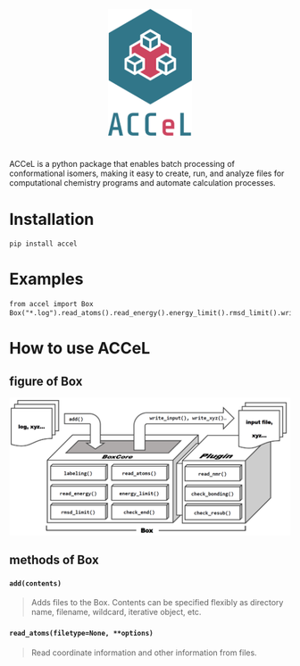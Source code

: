 <p align="center">
  <img src="./images/logo.svg" alt="ACCeL" width="150px">
</p>

#
ACCeL is a python package that enables batch processing of conformational isomers, making it easy to create, run, and analyze files for computational chemistry programs and automate calculation processes.
# Installation
```
pip install accel
```
# Examples
```
from accel import Box
Box("*.log").read_atoms().read_energy().energy_limit().rmsd_limit().write_input("template_file.inp")
```
# How to use ACCeL
## figure of Box
![Box](./images/box_figure.png)

## methods of Box
#### `add(contents)`
> Adds files to the Box. Contents can be specified flexibly as directory name, filename, wildcard, iterative object, etc.
#### `read_atoms(filetype=None, **options)`
> Read coordinate information and other information from files.
